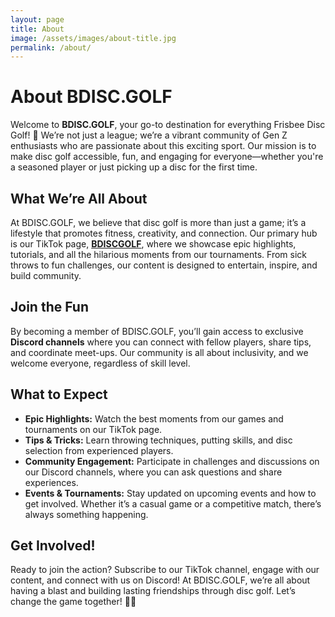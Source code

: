 ```yaml
---
layout: page
title: About
image: /assets/images/about-title.jpg
permalink: /about/
---
```


# About BDISC.GOLF

Welcome to **BDISC.GOLF**, your go-to destination for everything Frisbee Disc Golf! 🌟 We’re not just a league; we’re a vibrant community of Gen Z enthusiasts who are passionate about this exciting sport. Our mission is to make disc golf accessible, fun, and engaging for everyone—whether you're a seasoned player or just picking up a disc for the first time.

## What We’re All About

At BDISC.GOLF, we believe that disc golf is more than just a game; it’s a lifestyle that promotes fitness, creativity, and connection. Our primary hub is our TikTok page, **[BDISCGOLF](https://www.tiktok.com/@bdiscgolf)**, where we showcase epic highlights, tutorials, and all the hilarious moments from our tournaments. From sick throws to fun challenges, our content is designed to entertain, inspire, and build community.

## Join the Fun

By becoming a member of BDISC.GOLF, you’ll gain access to exclusive **Discord channels** where you can connect with fellow players, share tips, and coordinate meet-ups. Our community is all about inclusivity, and we welcome everyone, regardless of skill level. 

## What to Expect

- **Epic Highlights:** Watch the best moments from our games and tournaments on our TikTok page.
- **Tips & Tricks:** Learn throwing techniques, putting skills, and disc selection from experienced players.
- **Community Engagement:** Participate in challenges and discussions on our Discord channels, where you can ask questions and share experiences.
- **Events & Tournaments:** Stay updated on upcoming events and how to get involved. Whether it’s a casual game or a competitive match, there’s always something happening.

## Get Involved!

Ready to join the action? Subscribe to our TikTok channel, engage with our content, and connect with us on Discord! At BDISC.GOLF, we’re all about having a blast and building lasting friendships through disc golf. Let’s change the game together! 🥏✨
